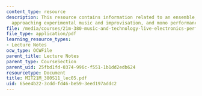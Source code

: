 ```yaml
---
content_type: resource
description: This resource contains information related to an ensemble, not an orchestra,
  approaching experimental music and improvisation, and mono performance b (mgsynthnoisefilter).
file: /media/courses/21m-380-music-and-technology-live-electronics-performance-practices-spring-2011/65ee4b223cddfd46be593eed197addc2_MIT21M_380S11_lec05.pdf
file_type: application/pdf
learning_resource_types:
- Lecture Notes
ocw_type: OCWFile
parent_title: Lecture Notes
parent_type: CourseSection
parent_uid: 25fbd1fd-0374-996c-f551-1b1dd2edb624
resourcetype: Document
title: MIT21M_380S11_lec05.pdf
uid: 65ee4b22-3cdd-fd46-be59-3eed197addc2
---
```


